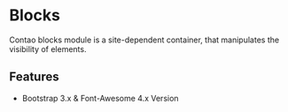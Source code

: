 # Blocks
Contao blocks module is a site-dependent container, that manipulates the visibility of elements.

## Features

- Bootstrap 3.x & Font-Awesome 4.x Version